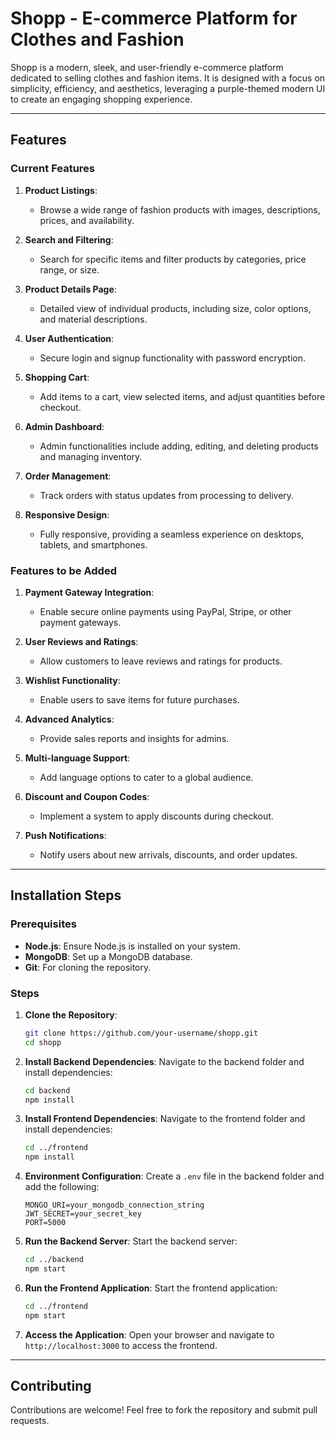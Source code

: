 # Shopp - E-commerce Platform for Clothes and Fashion

Shopp is a modern, sleek, and user-friendly e-commerce platform dedicated to selling clothes and fashion items. It is designed with a focus on simplicity, efficiency, and aesthetics, leveraging a purple-themed modern UI to create an engaging shopping experience.

---

## Features

### Current Features
1. **Product Listings**:
   - Browse a wide range of fashion products with images, descriptions, prices, and availability.

2. **Search and Filtering**:
   - Search for specific items and filter products by categories, price range, or size.

3. **Product Details Page**:
   - Detailed view of individual products, including size, color options, and material descriptions.

4. **User Authentication**:
   - Secure login and signup functionality with password encryption.

5. **Shopping Cart**:
   - Add items to a cart, view selected items, and adjust quantities before checkout.

6. **Admin Dashboard**:
   - Admin functionalities include adding, editing, and deleting products and managing inventory.

7. **Order Management**:
   - Track orders with status updates from processing to delivery.

8. **Responsive Design**:
   - Fully responsive, providing a seamless experience on desktops, tablets, and smartphones.

### Features to be Added
1. **Payment Gateway Integration**:
   - Enable secure online payments using PayPal, Stripe, or other payment gateways.

2. **User Reviews and Ratings**:
   - Allow customers to leave reviews and ratings for products.

3. **Wishlist Functionality**:
   - Enable users to save items for future purchases.

4. **Advanced Analytics**:
   - Provide sales reports and insights for admins.

5. **Multi-language Support**:
   - Add language options to cater to a global audience.

6. **Discount and Coupon Codes**:
   - Implement a system to apply discounts during checkout.

7. **Push Notifications**:
   - Notify users about new arrivals, discounts, and order updates.

---

## Installation Steps

### Prerequisites
- **Node.js**: Ensure Node.js is installed on your system.
- **MongoDB**: Set up a MongoDB database.
- **Git**: For cloning the repository.

### Steps

1. **Clone the Repository**:
   ```bash
   git clone https://github.com/your-username/shopp.git
   cd shopp
   ```

2. **Install Backend Dependencies**:
   Navigate to the backend folder and install dependencies:
   ```bash
   cd backend
   npm install
   ```

3. **Install Frontend Dependencies**:
   Navigate to the frontend folder and install dependencies:
   ```bash
   cd ../frontend
   npm install
   ```

4. **Environment Configuration**:
   Create a `.env` file in the backend folder and add the following:
   ```env
   MONGO_URI=your_mongodb_connection_string
   JWT_SECRET=your_secret_key
   PORT=5000
   ```

5. **Run the Backend Server**:
   Start the backend server:
   ```bash
   cd ../backend
   npm start
   ```

6. **Run the Frontend Application**:
   Start the frontend application:
   ```bash
   cd ../frontend
   npm start
   ```

7. **Access the Application**:
   Open your browser and navigate to `http://localhost:3000` to access the frontend.

---

## Contributing
Contributions are welcome! Feel free to fork the repository and submit pull requests.

